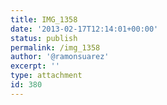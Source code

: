 ```yaml
---
title: IMG_1358
date: '2013-02-17T12:14:01+00:00'
status: publish
permalink: /img_1358
author: '@ramonsuarez'
excerpt: ''
type: attachment
id: 380
---
```

<!DOCTYPE html PUBLIC "-//W3C//DTD HTML 4.0 Transitional//EN" "http://www.w3.org/TR/REC-html40/loose.dtd">
<?xml encoding="UTF-8">
